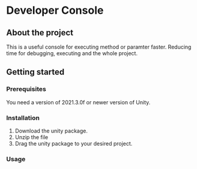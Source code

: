 # Developer Console
## About the project
  This is a useful console for executing method or paramter faster. Reducing time for debugging, executing and the whole project.

## Getting started
### Prerequisites
  You need a version of 2021.3.0f or newer version of Unity.

### Installation
 1. Download the unity package.
 2. Unzip the file
 3. Drag the unity package to your desired project.

### Usage

